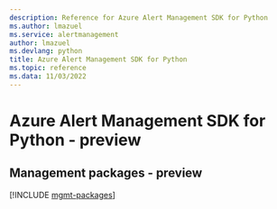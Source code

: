 ```yaml
---
description: Reference for Azure Alert Management SDK for Python
ms.author: lmazuel
ms.service: alertmanagement
author: lmazuel
ms.devlang: python
title: Azure Alert Management SDK for Python
ms.topic: reference
ms.data: 11/03/2022
---
```

# Azure Alert Management SDK for Python - preview

## Management packages - preview
[!INCLUDE [mgmt-packages](alert-management-mgmt-index.md)]